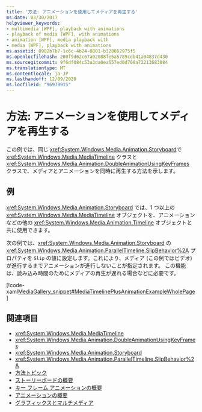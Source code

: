 ```yaml
---
title: '方法: アニメーションを使用してメディアを再生する'
ms.date: 03/30/2017
helpviewer_keywords:
- multimedia [WPF], playback with animations
- playback of media [WPF], with animations
- animation [WPF], media playback with
- media [WPF], playback with animations
ms.assetid: 8982b7b7-1c6c-4b24-8801-b328862975f5
ms.openlocfilehash: 200f9d62c67a02088fe5a5789cdb41a04837d430
ms.sourcegitcommit: 9f6df084c53a3da0ea657ed0d708a72213683084
ms.translationtype: MT
ms.contentlocale: ja-JP
ms.lasthandoff: 12/09/2020
ms.locfileid: "96979915"
---
```

# <a name="how-to-play-media-with-animations"></a>方法: アニメーションを使用してメディアを再生する
この例では、同じ <xref:System.Windows.Media.Animation.Storyboard>で <xref:System.Windows.Media.MediaTimeline> クラスと <xref:System.Windows.Media.Animation.DoubleAnimationUsingKeyFrames> クラスで、メディアとアニメーションを同時に再生する方法を示します。  
  
## <a name="example"></a>例  
 <xref:System.Windows.Media.Animation.Storyboard> では、1 つ以上の <xref:System.Windows.Media.MediaTimeline> オブジェクトを、アニメーションなどの他の <xref:System.Windows.Media.Animation.Timeline> オブジェクトと共に使用できます。  
  
 次の例では、<xref:System.Windows.Media.Animation.Storyboard> の <xref:System.Windows.Media.Animation.ParallelTimeline.SlipBehavior%2A> プロパティを `Slip` の値に設定します。これにより、メディア (この例ではビデオ) が進行するまでアニメーションが進行しないことが指定されます。 この機能は、読み込み時間のためにメディアの再生が遅れる場合などに必要です。  
  
 [!code-xaml[MediaGallery_snippet#MediaTimelinePlusAnimationExampleWholePage](~/samples/snippets/csharp/VS_Snippets_Wpf/MediaGallery_snippet/CSharp/MediaTimelinePlusAnimationExample.xaml#mediatimelineplusanimationexamplewholepage)]  
  
## <a name="see-also"></a>関連項目

- <xref:System.Windows.Media.MediaTimeline>
- <xref:System.Windows.Media.Animation.DoubleAnimationUsingKeyFrames>
- <xref:System.Windows.Media.Animation.Storyboard>
- <xref:System.Windows.Media.Animation.ParallelTimeline.SlipBehavior%2A>
- [方法トピック](audio-and-video-how-to-topics.md)
- [ストーリーボードの概要](storyboards-overview.md)
- [キー フレーム アニメーションの概要](key-frame-animations-overview.md)
- [アニメーションの概要](animation-overview.md)
- [グラフィックスとマルチメディア](index.md)
